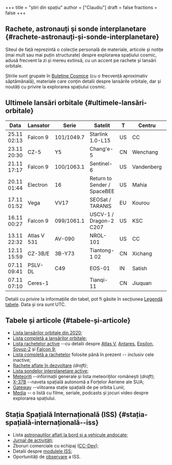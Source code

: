 +++
title = "știri din spațiu"
author = ["Claudiu"]
draft = false
fractions = false
+++

## Rachete, astronauți și sonde interplanetare {#rachete-astronauți-și-sonde-interplanetare}

Siteul de față reprezintă o colecție personală de materiale, articole și notițe (mai mult sau mai puțin structurate) despre explorarea spațiului cosmic, adusă frecvent la zi și mereu extinsă, cu un accent pe rachete și lansări orbitale.

Știrile sunt grupate în [Buletine Cosmice](/bul) (cu o frecvență aproximativ săptămânală), materiale care conțin detalii despre lansările orbitale, dar și noutăți cu privire la explorarea spațiului cosmic.


## Ultimele lansări orbitale {#ultimele-lansări-orbitale}

| Data        | Lansator    | Serie      | Satelit                     | T  | Centru     | Rampă | R. | Bul            |
|-------------|-------------|------------|-----------------------------|----|------------|-------|----|----------------|
| 25.11 02:13 | Falcon 9    | 101/1049.7 | Starlink 1.0-L15            | US | CC         | LC40  | S  | [98](/bul/098) |
| 23.11 20:30 | CZ-5        | Y5         | Chang'e-5                   | CN | Wenchang   | LC1   | S  | [98](/bul/098) |
| 21.11 17:17 | Falcon 9    | 100/1063.1 | Sentinel-6                  | US | Vandenberg | SLC4E | S  | [98](/bul/098) |
| 20.11 01:44 | Electron    | 16         | Return to Sender / SpaceBEE | US | Mahia      | LC1   | S  | [98](/bul/098) |
| 17.11 01:52 | Vega        | VV17       | SEOSat / TARANIS            | EU | Kourou     | ELV   | F  | [97](/bul/097) |
| 16.11 00:27 | Falcon 9    | 099/1061.1 | USCV-1 / Dragon-2 C207      | US | KSC        | LC39A | S  | [97](/bul/097) |
| 13.11 22:32 | Atlas V 531 | AV-090     | NROL-101                    | US | CC         | LC41  | S  | [97](/bul/097) |
| 12.11 15:59 | CZ-3B/E     | 3B-Y73     | Tiantong-1 02               | CN | Xichang    | LC2   | S  | [97](/bul/097) |
| 07.11 09:41 | PSLV-DL     | C49        | EOS-01                      | IN | Satish     | SLP   | S  | [96](/bul/096) |
| 07.11 07:10 | Ceres-1     |            | Tianqi-11                   | CN | Jiuquan    |       | S  | [96](/bul/096) |

Detalii cu privire la informațiile din tabel, pot fi găsite în secțiunea [Legendă tabele](/t/legenda_tabele). Data și ora sunt UTC.


## Tabele și articole {#tabele-și-articole}

-   [Lista lansărilor orbitale din 2020](/t/l2020);
-   [Lista completă a lansărilor orbitale](/t/lansari);
-   [Lista rachetelor active](/r/rachete_active) --cu detalii despre [Atlas V](/r/atlasv), [Antares](/r/antares), [Epsilon](/r/epsilon), [Soyuz-2](/r/soyuz-2) și [Falcon 9](/r/falcon9);
-   [Lista completă a rachetelor](/r/rachete) folosite până în prezent -- inclusiv cele inactive;
-   [Rachete aflate în dezvoltare](/r/viitor) _(draft)_;
-   [Lista sondelor interplanetare active](/m/sonde);
-   [Meteoriți](/m/meteoriti) --informații generale și lista meteoriților românești (_draft_);
-   [X-37B](/m/x37b) --naveta spațială autonomă a Forțelor Aeriene ale SUA;
-   [Gateway](/m/gateway) --viitoarea stație spațială de pe orbita Lunii;
-   [Media](/m/media) -- o listă cu filme, seriale, podcasts și jocuri video despre explorarea spațiului.


## Stația Spațială Internațională (ISS) {#stația-spațială-internațională--iss}

-   Lista [astronauților aflați la bord și a vehicule andocate](/iss/iss/);
-   [Jurnal de activități](/iss/jurnal);
-   Zboruri comerciale cu echipaj ([CC-Dev](/iss/ccdev));
-   Detalii despre [modulele ISS](/iss/module);
-   Oportunități de [observare](https://www.heavens-above.com/PassSummary.aspx?satid=25544&lat=46.7712&lng=23.6236&loc=Cluj-Napoca&alt=0&tz=EET) a ISS.
